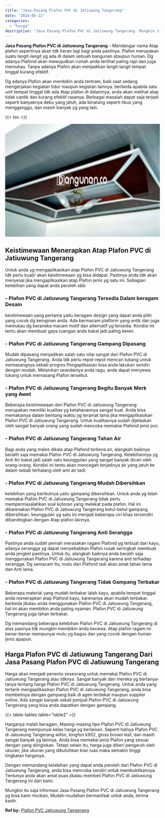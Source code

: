 ```yaml
---
title: "Jasa Pasang Plafon PVC di Jatiuwung Tangerang"
date: "2024-05-22"
categories: 
  - "harga"
description: "Jasa Pasang Plafon PVC di Jatiuwung Tangerang. Mungkin itu saja informasi Jasa Pasang Plafon PVC di Jatiuwung Tangerang yg bisa kami rincikan, Mudah-mudahan..."
---
```


**Jasa Pasang Plafon PVC di Jatiuwung Tangerang** – Mendengar nama Atap plafon sepertinya akan tdk heran lagi bagi anda pastinya. Plafon merupakan suatu langit-langit yg ada di dalam sebuah bangunan ataupun hunian. Dg adanya Plafond akan mewujudkan rumah anda terlihat paling rapi dan juga memukau. Tanpa adanya Plafon akan menjadikan langit-langit tempat tinggal kurang efektif.

Dg adanya Plafon akan membikin anda tentram, baik saat sedang mengerjakan kegiatan tidur maupun kegiatan lainnya. berbeda apabila satu unit tempat tinggal tdk ada Atap plafon di dalamnya, anda akan melihat atap tidak cantik dan kurang efektif rasanya. Berbagai masalah dapat saja terjadi seperti banyaknya debu yang jatuh, ada binatang seperti tikus yang mengganggu, dan masih banyak yg yang lain.

{{< toc >}}

![Jasa Pasang Plafon PVC di Jatiuwung Tangerang](/images/flafond-pvc-murah21.png)

## Keistimewaan Menerapkan Atap Plafon PVC di Jatiuwung Tangerang

Untuk anda yg mengaplikasikan atap Plafon PVC di Jatiuwung Tangerang tdk perlu kuatir akan keistimewaan yg bisa didapat. Pastinya anda tdk akan menyesal jika mengaplikasikan atap Plafon jenis yg satu ini. Sebagian kelebihan yang dapat anda peroleh sbb:

### \- Plafon PVC di Jatiuwung Tangerang Tersedia Dalam beragam Desain

keistimewaan yang pertama yaitu beragam design yang dapat anda pilih yang cocok dg keinginan anda. Ada bermacam platform yang antik dan juga memukau dg beraneka macam motif dan alternatif yg tersedia. Kondisi ini tentu akan membuat gaya ruangan anda bakal jadi paling keren.

### \- Plafon PVC di Jatiuwung Tangerang Gampang Dipasang

Mudah dipasang menjadikan salah satu nilai sangat dari Plafon PVC di Jatiuwung Tangerang. Anda tdk perlu repot-repot mencari tukang untuk memasangnya sebab progres Pengaplikasian bisa anda lakukan sendiri dengan mudah. Melainkan seandainya anda ragu, anda dapat menyewa tukang untuk memasang Plafon tersebut.

### \- Plafon PVC di Jatiuwung Tangerang Begitu Banyak Merk yang Awet

Beberapa keistimewaan dari Plafon PVC di Jatiuwung Tangerang merupakan memiliki kualitas yg ketahanannya sangat kuat. Anda bisa memakainya dalam bentang waktu yg teramat lama jika mengaplikasikan Plafon PVC di Jatiuwung Tangerang. Untuk kualitasnya sudah dijelaskan oleh sangat banyak orang yang sudah mencoba memakai Plafond jenis pvc.

### \- Plafon PVC di Jatiuwung Tangerang Tahan Air

Bagi anda yang males dikala atap Plafond terkena air, alangkah baiknya beralih saja memakai Plafon PVC di Jatiuwung Tangerang. Kelebihannya yg Anti Air bakal jadi salah satu keunggulan yang sangat banyak dicari oleh orang-orang. Kondisi ini tentu akan mencegah terjadinya air yang jatuh ke dalam sebab terhalang oleh anti air tadi.

### \- Plafon PVC di Jatiuwung Tangerang Mudah Dibersihkan

kelebihan yang berikutnya yaitu gampang dibersihkan. Untuk anda yg telah memakai Plafon PVC di Jatiuwung Tangerang tidak perlu mempermasalahkan soal kotoran yang melekat pada plafon. Hal ini dikarenakan Plafon PVC di Jatiuwung Tangerang betul-betul gampang dibersihkan. keunggulan yg satu ini menjadi beberapa ciri khas tersendiri dibandingkan dengan Atap plafon lainnya.

### \- Plafon PVC di Jatiuwung Tangerang Anti Serangga

Pastinya anda sudah pernah merasakan ragam Plafond yg terbuat dari kayu, adanya serangga yg dapat menyebabkan Plafon rusak seringkali membuat anda jengkel pastinya. Untuk itu, alangkah baiknya anda beralih saja menggunakan Plafon PVC di Jatiuwung Tangerang karena anti terhadap serangga. Dg semacam itu, mutu dari Plafond tadi akan amat tahan lama dan Anti lama.

### \- Plafon PVC di Jatiuwung Tangerang Tidak Gampang Terbakar

Beberapa material yang mudah terbakar ialah kayu, apabila tempat tinggal anda menerapkan atap Plafond kayu, karenanya akan mudah terbakar. berbeda jikalau anda menggunakan Plafon PVC di Jatiuwung Tangerang, hal ini akan membikin anda paling nyaman. Plafon PVC di Jatiuwung Tangerang juga tahan terbakar.

Dg memandang beberapa kelebihan Plafon PVC di Jatiuwung Tangerang di atas pasinya tdk mungkin membikin anda kecewa. Atap plafon ragam ini benar-benar mempunyai mutu yg bagus dan yang cocok dengan hunian jenis apapun.

## Harga Plafon PVC di Jatiuwung Tangerang Dari Jasa Pasang Plafon PVC di Jatiuwung Tangerang

Harga akan menjadi penentu seseorang untuk memakai Plafon PVC di Jatiuwung Tangerang atau tdknya. Sangat banyak dari mereka yg bertanya-tanya tentang harga Plafon PVC di Jatiuwung Tangerang. Untuk anda yang tertarik mengaplikasikan Plafon PVC di Jatiuwung Tangerang, anda bisa membelinya dengan gampang baik di agen terdekat maupun supplier online. Ada sangat banyak sekali penjual Plafon PVC di Jatiuwung Tangerang yang bisa anda dapatkan dengan gampang.

{{< table-tables table="table2" >}}

Harganya malah beragam, Masing-masing tipe Plafon PVC di Jatiuwung Tangerang mempunyai kelas harga yg berlainan. Seperti halnya Plafon PVC di Jatiuwung Tangerang wifon, kingfon k902, gloss brown leaf, dan masih sangat banyak yg lainnya. Anda bisa memakai jenis Plafon yang sesuai dengan yang diinginkan. Tetapi selain itu, harga juga diberi pengaruh oleh ukuran, jika ukuran yang dibutuhkan kian luas maka semakin tinggi tingkatan harganya.

Dengan memandang kelebihan yang dapat anda peroleh dari Plafon PVC di Jatiuwung Tangerang, anda bisa mencoba sendiri untuk membuktikannya. Tentunya anda akan amat puas jikalau membeli Plafon PVC di Jatiuwung Tangerang ini dari kami.

Mungkin itu saja informasi Jasa Pasang Plafon PVC di Jatiuwung Tangerang yg bisa kami rincikan, Mudah-mudahan bermanfaat untuk anda, terima kasih.

**Ref by:** [Plafon PVC Jatiuwung Tangerang](https://id.wikipedia.org/wiki/Plafon)
